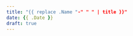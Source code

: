 ```yaml
---
title: "{{ replace .Name "-" " " | title }}"
date: {{ .Date }}
draft: true
---
```


<!-- Here's that blank slate you requested, boss! -->
